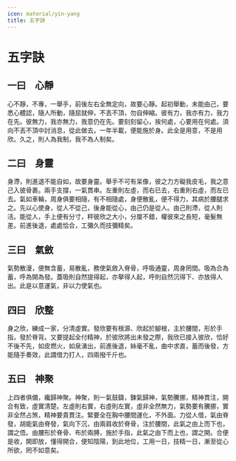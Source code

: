 ```yaml
---
icon: material/yin-yang
title: 五字訣
---
```


# 五字訣


## **一曰　心靜**

心不靜，不專，一舉手，前後左右全無定向，故要心靜。起初舉動，未能由己，要悉心體認，隨人所動，隨屈就伸，不丟不頂，勿自伸縮。彼有力，我亦有力，我力在先。彼無力，我亦無力，我意仍在先。要刻刻留心，挨何處，心要用在何處。須向不丟不頂中討消息，從此做去，一年半載，便能施於身。此全是用意，不是用欣。久之，則人為我制，我不為人制矣。

## **二曰　身靈**

身滯，則進退不能自如，故要身靈。舉手不可有呆像，彼之力方礙我皮毛，我之意己入彼骨裹。兩手支撐，一氣貫串。左重則左虛，而右已去，右重則右虛，而左已去。氣如車輪，周身俱要相隨，有不相隨處，身便散亂，便不得力，其病於腰腿求之。先以心使身，從人不從己，後身能從心，由己仍是從人。由己則滯，從人則活。能從人，手上便有分寸，秤彼欣之大小，分厘不錯，權彼來之長短，毫髮無差。前進後退，處處恰合，工彌久而技彌精矣。

## **三曰　氣斂**

氣勢散漫，便無含蓄，易散亂，務使氣斂入脊骨，呼吸通靈，周身罔間。吸為合為蓄，呼為開為發。蓋吸則自然提得起，亦拏得人起，呼則自然沉得下、亦放得人出。此是以意運氣，非以力使氣也。

## **四曰　欣整**

身之欣，練成一家，分清虛實。發欣要有根源、欣起於腳根，主於腰間，形於手指，發於脊背。又要提起全付精神，於彼欣將出未發之際，我欣已接入彼欣，恰好不後不先，如皮燃火，如泉湧出，前進後退，絲毫不亂，曲中求直，蓄而後發，方能隨手奏效，此謂借力打人，四兩撥千斤也。

## **五曰　神聚**

上四者俱備，纔歸神聚。神聚，則一氣鼓鑄，鍊氣歸神，氣勢騰挪，精神貫注，開合有致，虛實清楚。左虛則右實，右虛則左實，虛非全然無力，氣勢要有騰挪，實非全然占煞，精神要貴貫注。緊要全在胸中腰間運化，不外面。力從人借，氣由脊發，胡能氣由脊發，氣向下沉，由兩肩收於脊骨，注於腰間，此氣之由上而下也，謂之俉。由腰形於脊骨、布於兩膊，施於手指，此氣之由下而上也，謂之開。合便是收，開即放，懂得開合，便知陰陽，到此地位，工用一日，技精一日，漸至從心所欲，罔不如意矣。


